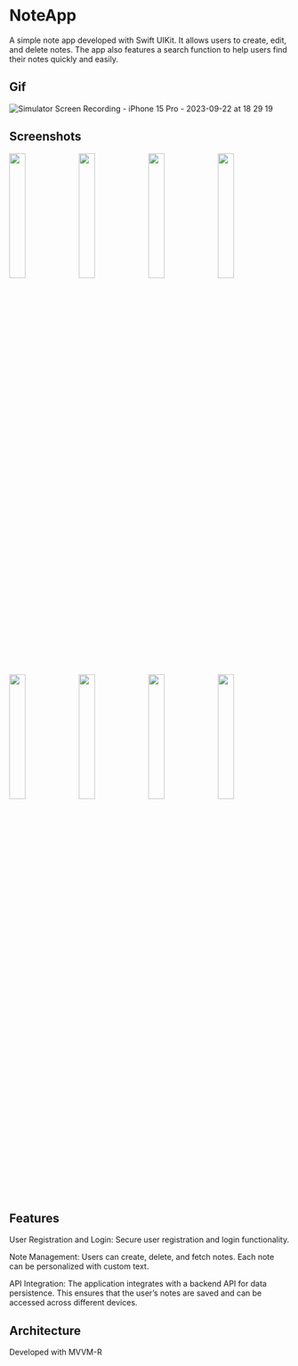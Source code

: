 # NoteApp

A simple note app developed with Swift UIKit. It allows users to create, edit, and delete notes. The app also features a search function to help users find their notes quickly and easily.



## Gif

![Simulator Screen Recording - iPhone 15 Pro - 2023-09-22 at 18 29 19](https://github.com/mertplt/NoteApp/assets/89026277/cd75810b-0742-4c6d-9ddf-bc6c371f3e2e)


## Screenshots

<img src="https://github.com/mertplt/NoteApp/assets/89026277/a9705dbc-d9dc-4204-b49e-012936efb48a" width="24%" />
<img src="https://github.com/mertplt/NoteApp/assets/89026277/6d2b3ae2-b68b-495c-8b5a-ea77e3def312" width="24%" />
<img src="https://github.com/mertplt/NoteApp/assets/89026277/53181dbc-df0d-4dbd-9604-356c0680b262" width="24%" />
<img src="https://github.com/mertplt/NoteApp/assets/89026277/3b6cc693-50a4-4c6a-8516-3dbd06195e92" width="24%" />
<img src="https://github.com/mertplt/NoteApp/assets/89026277/43347497-89d0-4b43-95b8-1a80dc33d260" width="24%" />
<img src="https://github.com/mertplt/NoteApp/assets/89026277/0329d34a-b01d-41a8-9942-b14a0b6f122f" width="24%" />
<img src="https://github.com/mertplt/NoteApp/assets/89026277/693d0d3f-6bc4-43a4-89f2-2016d777ba6f" width="24%" />
<img src="https://github.com/mertplt/NoteApp/assets/89026277/f25750ac-af01-47e0-b9c5-897810071bbd" width="24%" />





## Features

User Registration and Login: Secure user registration and login functionality.

Note Management: Users can create, delete, and fetch notes. Each note can be personalized with custom text.

API Integration: The application integrates with a backend API for data persistence. This ensures that the user’s notes are saved and can be accessed across different devices.


## Architecture
Developed with MVVM-R

